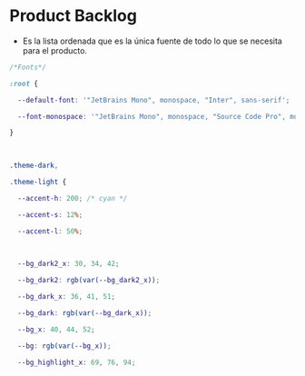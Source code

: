 # Product Backlog
- Es la lista ordenada que es la única fuente de todo lo que se necesita para el producto.
```css
/*Fonts*/

:root {

  --default-font: '"JetBrains Mono", monospace, "Inter", sans-serif';

  --font-monospace: '"JetBrains Mono", monospace, "Source Code Pro", monospace'; /*Code block text*/

}

  

.theme-dark,

.theme-light {

  --accent-h: 200; /* cyan */

  --accent-s: 12%;

  --accent-l: 50%;

  

  --bg_dark2_x: 30, 34, 42;

  --bg_dark2: rgb(var(--bg_dark2_x));

  --bg_dark_x: 36, 41, 51;

  --bg_dark: rgb(var(--bg_dark_x));

  --bg_x: 40, 44, 52;

  --bg: rgb(var(--bg_x));

  --bg_highlight_x: 69, 76, 94;
```